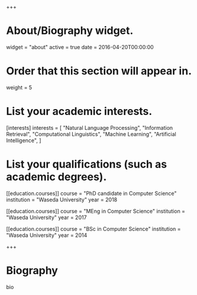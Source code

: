 +++
# About/Biography widget.
widget = "about"
active = true
date = 2016-04-20T00:00:00

# Order that this section will appear in.
weight = 5

# List your academic interests.
[interests]
  interests = [
    "Natural Language Processing",
    "Information Retrieval",
    "Computational Linguistics",
    "Machine Learning",
    "Artificial Intelligence",
  ]

# List your qualifications (such as academic degrees).
[[education.courses]] 
  course = "PhD candidate in Computer Science" 
  institution = "Waseda University" 
  year = 2018
 
[[education.courses]] 
  course = "MEng in Computer Science" 
  institution = "Waseda University" 
  year = 2017
 
[[education.courses]] 
  course = "BSc in Computer Science" 
  institution = "Waseda University" 
  year = 2014
 
+++

# Biography

bio
